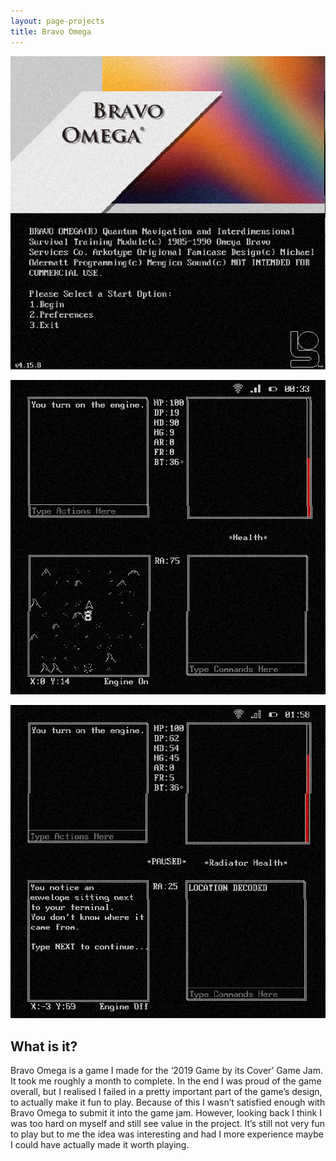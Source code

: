 ```yaml
---
layout: page-projects
title: Bravo Omega
---
```


![Title Screen](/assets/Bravo_Omega_Screenshot_1.png)

![Gameplay](/assets/Bravo_Omega_Screenshot_2.png)

![Gameplay](/assets/Bravo_Omega_Screenshot_3.png)

## What is it?
Bravo Omega is a game I made for the ‘2019 Game by its Cover’ Game Jam. It took me roughly a month to complete. In the end I was proud of the game overall, but I realised I failed in a pretty important part of the game’s design, to actually make it fun to play. Because of this I wasn’t satisfied enough with Bravo Omega to submit it into the game jam. However, looking back I think I was too hard on myself and still see value in the project. It’s still not very fun to play but to me the idea was interesting and had I more experience maybe I could have actually made it worth playing.

<!-- You can find the source code for Minima at GitHub: -->
<!-- [jekyll][jekyll-organization] / -->
<!-- [minima](https://github.com/jekyll/minima) -->
<!--  -->
<!-- You can find the source code for Jekyll at GitHub: -->
<!-- [jekyll][jekyll-organization] / -->
<!-- [jekyll](https://github.com/jekyll/jekyll) -->
<!--  -->
<!--  -->
<!-- [jekyll-organization]: https://github.com/jekyll -->
<!--  -->